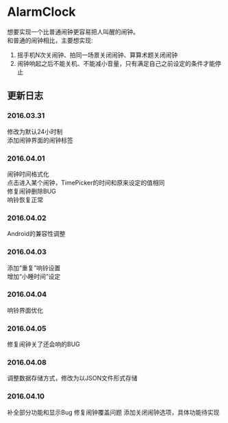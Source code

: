 # AlarmClock
想要实现一个比普通闹钟更容易把人叫醒的闹钟。  
和普通的闹钟相比，主要想实现:  
1. 摇手机N次关闹钟、拍同一场景关闭闹钟、算算术题关闭闹钟  
2. 闹钟响起之后不能关机、不能减小音量，只有满足自己之前设定的条件才能停止


## 更新日志
### 2016.03.31  
修改为默认24小时制  
添加闹钟界面的闹钟标签  

### 2016.04.01  
闹钟时间格式化  
点击进入某个闹钟，TimePicker的时间和原来设定的值相同  
修复闹钟删除BUG  
响铃恢复正常  
  
### 2016.04.02  
Android的兼容性调整

### 2016.04.03  
添加“重复”响铃设置  
增加“小睡时间”设定

### 2016.04.04
响铃界面优化  

### 2016.04.05
修复闹钟关了还会响的BUG

### 2016.04.08
调整数据存储方式，修改为以JSON文件形式存储

### 2016.04.10
补全部分功能和显示Bug
修复闹钟覆盖问题
添加关闭闹钟选项，具体功能待实现